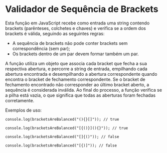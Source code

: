 # Validador de Sequência de Brackets

Esta função em JavaScript recebe como entrada uma string contendo brackets (parênteses, colchetes e chaves) e verifica se a ordem dos brackets é válida, seguindo as seguintes regras:

- A sequência de brackets não pode conter brackets sem correspondência (sem par);
- Os brackets dentro de um par devem formar também um par.

A função utiliza um objeto que associa cada bracket que fecha a sua respectiva abertura, e percorre a string de entrada, empilhando cada abertura encontrada e desempilhando a abertura correspondente quando encontra o bracket de fechamento correspondente. Se o bracket de fechamento encontrado não corresponder ao último bracket aberto, a sequência é considerada inválida. Ao final do processo, a função verifica se a pilha está vazia, o que significa que todas as aberturas foram fechadas corretamente.

Exemplos de uso:

```
console.log(bracketsAreBalanced("(){}[]")); // true
```

```
console.log(bracketsAreBalanced("[{()}](){}")); // true
```

```
console.log(bracketsAreBalanced("[]{()")); // false
```

```
console.log(bracketsAreBalanced("[{)]")); // false
```
